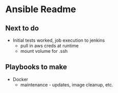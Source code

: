 # Ansible Readme

## Next to do

- Initial tests worked, job execution to jenkins
  - pull in aws creds at runtime
  - mount volume for .ssh

## Playbooks to make

- Docker
  - maintenance - updates, image cleanup, etc.
